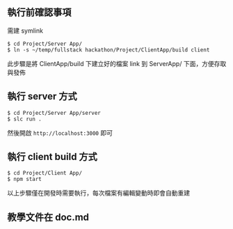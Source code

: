 

## 執行前確認事項

需建 symlink

```
$ cd Project/Server App/
$ ln -s ~/temp/fullstack hackathon/Project/ClientApp/build client
```

此步驟是將 ClientApp/build 下建立好的檔案 link 到 ServerApp/ 下面，方便存取與發佈


## 執行 server 方式

```
$ cd Project/Server App/server
$ slc run .
```

然後開啟 `http://localhost:3000` 即可


## 執行 client build 方式

```
$ cd Project/Client App/
$ npm start
```

以上步驟僅在開發時需要執行，每次檔案有編輯變動時即會自動重建

## 教學文件在 doc.md
